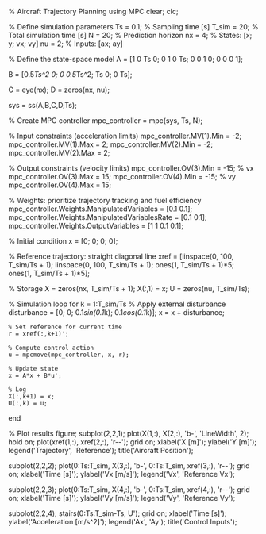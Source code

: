 % Aircraft Trajectory Planning using MPC
clear; clc;

% Define simulation parameters
Ts = 0.1;           % Sampling time [s]
T_sim = 20;         % Total simulation time [s]
N = 20;             % Prediction horizon
nx = 4;             % States: [x; y; vx; vy]
nu = 2;             % Inputs: [ax; ay]

% Define the state-space model
A = [1 0 Ts 0;
     0 1 0 Ts;
     0 0 1 0;
     0 0 0 1];

B = [0.5*Ts^2 0;
     0 0.5*Ts^2;
     Ts 0;
     0 Ts];

C = eye(nx);
D = zeros(nx, nu);

sys = ss(A,B,C,D,Ts);

% Create MPC controller
mpc_controller = mpc(sys, Ts, N);

% Input constraints (acceleration limits)
mpc_controller.MV(1).Min = -2;
mpc_controller.MV(1).Max = 2;
mpc_controller.MV(2).Min = -2;
mpc_controller.MV(2).Max = 2;

% Output constraints (velocity limits)
mpc_controller.OV(3).Min = -15;   % vx
mpc_controller.OV(3).Max = 15;
mpc_controller.OV(4).Min = -15;   % vy
mpc_controller.OV(4).Max = 15;

% Weights: prioritize trajectory tracking and fuel efficiency
mpc_controller.Weights.ManipulatedVariables = [0.1 0.1];
mpc_controller.Weights.ManipulatedVariablesRate = [0.1 0.1];
mpc_controller.Weights.OutputVariables = [1 1 0.1 0.1];

% Initial condition
x = [0; 0; 0; 0];

% Reference trajectory: straight diagonal line
xref = [linspace(0, 100, T_sim/Ts + 1);
        linspace(0, 100, T_sim/Ts + 1);
        ones(1, T_sim/Ts + 1)*5;
        ones(1, T_sim/Ts + 1)*5];

% Storage
X = zeros(nx, T_sim/Ts + 1);
X(:,1) = x;
U = zeros(nu, T_sim/Ts);

% Simulation loop
for k = 1:T_sim/Ts
    % Apply external disturbance
    disturbance = [0; 0; 0.1*sin(0.1*k); 0.1*cos(0.1*k)];
    x = x + disturbance;

    % Set reference for current time
    r = xref(:,k+1)';
    
    % Compute control action
    u = mpcmove(mpc_controller, x, r);

    % Update state
    x = A*x + B*u';

    % Log
    X(:,k+1) = x;
    U(:,k) = u;
end

% Plot results
figure;
subplot(2,2,1);
plot(X(1,:), X(2,:), 'b-', 'LineWidth', 2); hold on;
plot(xref(1,:), xref(2,:), 'r--'); grid on;
xlabel('X [m]'); ylabel('Y [m]');
legend('Trajectory', 'Reference');
title('Aircraft Position');

subplot(2,2,2);
plot(0:Ts:T_sim, X(3,:), 'b-', 0:Ts:T_sim, xref(3,:), 'r--'); grid on;
xlabel('Time [s]'); ylabel('Vx [m/s]');
legend('Vx', 'Reference Vx');

subplot(2,2,3);
plot(0:Ts:T_sim, X(4,:), 'b-', 0:Ts:T_sim, xref(4,:), 'r--'); grid on;
xlabel('Time [s]'); ylabel('Vy [m/s]');
legend('Vy', 'Reference Vy');

subplot(2,2,4);
stairs(0:Ts:T_sim-Ts, U'); grid on;
xlabel('Time [s]'); ylabel('Acceleration [m/s^2]');
legend('Ax', 'Ay');
title('Control Inputs');
